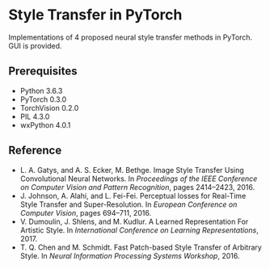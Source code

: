 # Style Transfer in PyTorch
Implementations of 4 proposed neural style transfer methods in PyTorch. GUI is provided.

## Prerequisites
* Python 3.6.3
* PyTorch 0.3.0
* TorchVision 0.2.0
* PIL 4.3.0
* wxPython 4.0.1

## Reference
* L. A. Gatys, and A. S. Ecker, M. Bethge. Image Style Transfer Using Convolutional Neural Networks. In _Proceedings of the IEEE Conference on Computer Vision and Pattern Recognition_, pages 2414–2423, 2016.
* J. Johnson, A. Alahi, and L. Fei-Fei. Perceptual losses for Real-Time Style Transfer and Super-Resolution. In _European Conference on Computer Vision_, pages 694–711, 2016.
* V. Dumoulin, J. Shlens, and M. Kudlur. A Learned Representation For Artistic Style. In _International Conference on Learning Representations_, 2017.
* T. Q. Chen and M. Schmidt. Fast Patch-based Style Transfer of Arbitrary Style. In _Neural Information Processing Systems Workshop_, 2016.
